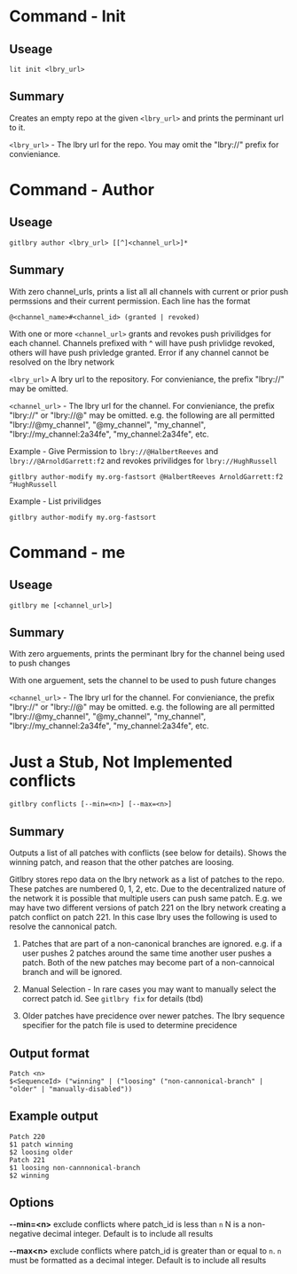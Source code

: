 
# Command - Init

## Useage

`lit init <lbry_url>`

## Summary

Creates an empty repo at the given `<lbry_url>` and prints the perminant url to it.

`<lbry_url>`  - The lbry url for the repo.  You may omit the "lbry://" prefix for convieniance. 



# Command - Author

## Useage

`gitlbry author <lbry_url> [[^]<channel_url>]*`

## Summary

With zero channel_urls, prints a list all all channels with current or prior push permssions and their current permission.  Each line has the format

```
@<channel_name>#<channel_id> (granted | revoked)
```

With one or more `<channel_url>` grants and revokes push privilidges for each channel.   Channels prefixed with ^ will have push privlidge revoked, others will have push privledge granted.  Error if any channel cannot be resolved on the lbry network 

`<lbry_url>`  A lbry url to the repository.  For convieniance, the prefix "lbry://" may be omitted.

`<channel_url>` - The lbry url for the channel.  For convieniance, the prefix "lbry://" or "lbry://@" may be omitted.   e.g. the following are all permitted "lbry://@my_channel", "@my_channel", "my_channel", "lbry://my_channel:2a34fe", "my_channel:2a34fe", etc.

Example - Give Permission to `lbry://@HalbertReeves` and `lbry://@ArnoldGarrett:f2` and revokes privilidges for `lbry://HughRussell`
```
gitlbry author-modify my.org-fastsort @HalbertReeves ArnoldGarrett:f2 ^HughRussell
```

Example - List privilidges
```
gitlbry author-modify my.org-fastsort
```



# Command - me

## Useage

`gitlbry me [<channel_url>]`

## Summary

With zero arguements, prints the perminant lbry for the channel being used to push changes

With one arguement, sets the channel to be used to push future changes

`<channel_url>` - The lbry url for the channel.  For convieniance, the prefix "lbry://" or "lbry://@" may be omitted.   e.g. the following are all permitted "lbry://@my_channel", "@my_channel", "my_channel", "lbry://my_channel:2a34fe", "my_channel:2a34fe", etc.










# Just a Stub, Not Implemented conflicts

`gitlbry conflicts [--min=<n>] [--max=<n>]`

## Summary

Outputs a list of all patches with conflicts (see below for details).  Shows the winning patch, and reason that the other patches are loosing.

Gitlbry stores repo data on the lbry network as a list of patches to the repo.  These patches are numbered 0, 1, 2, etc.  Due to the decentralized nature of the network it is possible that multiple users can push same patch.  E.g. we may have two different versions of patch 221 on the lbry network creating a patch conflict on patch 221. In this case lbry uses the following is used to resolve the cannonical patch.

1. Patches that are part of a non-canonical branches are ignored.  e.g. if a user pushes 2 patches around the same time another user pushes a patch.  Both of the new patches may become part of a non-cannoical branch and will be ignored.

2. Manual Selection - In rare cases you may want to manually select the correct patch id.  See `gitlbry fix` for details (tbd)

3. Older patches have precidence over newer patches.  The lbry sequence specifier for the patch file is used to determine precidence


## Output format

```
Patch <n>
$<SequenceId> ("winning" | ("loosing" ("non-cannonical-branch" | "older" | "manually-disabled"))
```

## Example output

```
Patch 220
$1 patch winning
$2 loosing older
Patch 221
$1 loosing non-cannnonical-branch
$2 winning
```

## Options

**--min=\<n>** exclude conflicts where patch_id is less than `n`  N is a non-negative decimal integer.  Default is to include all results

**--max\<n>** exclude conflicts where patch_id is greater than or equal to `n`.  `n` must be formatted as a decimal integer.  Default is to include all results

